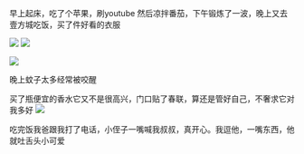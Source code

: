 早上起床，吃了个苹果，刷youtube   然后凉拌番茄，下午锻炼了一波，晚上又去壹方城吃饭，买了件好看的衣服


![](http://upload-images.jianshu.io/upload_images/6904315-26d3a9c437d64fe0.jpg?imageMogr2/auto-orient/strip%7CimageView2/2/w/1080/q/50)
![](http://upload-images.jianshu.io/upload_images/6904315-f16ae914ac7dbb60.jpg?imageMogr2/auto-orient/strip%7CimageView2/2/w/1080/q/50)

![](http://upload-images.jianshu.io/upload_images/6904315-0b38df0586cea261.jpg?imageMogr2/auto-orient/strip%7CimageView2/2/w/1080/q/50)


晚上蚊子太多经常被咬醒


买了瓶便宜的香水它又不是很高兴，门口贴了春联，算还是管好自己，不奢求它对我多好
![](http://upload-images.jianshu.io/upload_images/6904315-5147d7534b2f6778.jpg?imageMogr2/auto-orient/strip%7CimageView2/2/w/1080/q/50)




吃完饭我爸跟我打了电话，小侄子一嘴喊我叔叔，真开心。我逗他，一嘴东西，他就吐舌头小可爱
